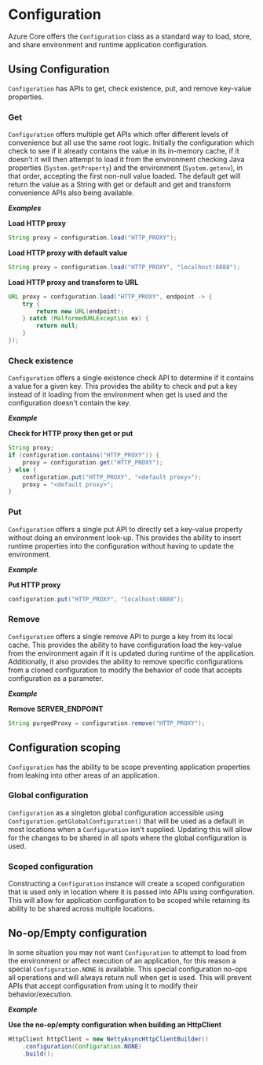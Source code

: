# Configuration

Azure Core offers the `Configuration` class as a standard way to load, store, and share environment and runtime application configuration. 

## Using Configuration

`Configuration` has APIs to get, check existence, put, and remove key-value properties. 

### Get

`Configuration` offers multiple get APIs which offer different levels of convenience but all use the same root logic. Initially the configuration which check to see if it already contains the value in its in-memory cache, if it doesn't it will then attempt to load it from the environment checking Java properties (`System.getProperty`) and the environment (`System.getenv`), in that order, accepting the first non-null value loaded. The default get will return the value as a String with get or default and get and transform convenience APIs also being available.

**_Examples_**

__Load HTTP proxy__

```java
String proxy = configuration.load("HTTP_PROXY");
```

__Load HTTP proxy with default value__

```java
String proxy = configuration.load("HTTP_PROXY", "localhost:8888");
```

__Load HTTP proxy and transform to URL__

```java
URL proxy = configuration.load("HTTP_PROXY", endpoint -> {
    try {
        return new URL(endpoint);
    } catch (MalformedURLException ex) {
        return null;
    }
});
```

### Check existence

`Configuration` offers a single existence check API to determine if it contains a value for a given key. This provides the ability to check and put a key instead of it loading from the environment when get is used and the configuration doesn't contain the key.

**_Example_**

__Check for HTTP proxy then get or put__

```java
String proxy;
if (configuration.contains("HTTP_PROXY")) {
    proxy = configuration.get("HTTP_PROXY");
} else {
    configuration.put("HTTP_PROXY", "<default proxy>");
    proxy = "<default proxy>";
}
```

### Put

`Configuration` offers a single put API to directly set a key-value property without doing an environment look-up. This provides the ability to insert runtime properties into the configuration without having to update the environment.

**_Example_**

__Put HTTP proxy__

```java
configuration.put("HTTP_PROXY", "localhost:8888");
```

### Remove

`Configuration` offers a single remove API to purge a key from its local cache. This provides the ability to have configuration load the key-value from the environment again if it is updated during runtime of the application. Additionally, it also provides the ability to remove specific configurations from a cloned configuration to modify the behavior of code that accepts configuration as a parameter.

**_Example_**

__Remove SERVER_ENDPOINT__

```java
String purgedProxy = configuration.remove("HTTP_PROXY");
```

## Configuration scoping

`Configuration` has the ability to be scope preventing application properties from leaking into other areas of an application.

### Global configuration

`Configuration` as a singleton global configuration accessible using `Configuration.getGlobalConfiguration()` that will be used as a default in most locations when a `Configuration` isn't supplied. Updating this will allow for the changes to be shared in all spots where the global configuration is used.

### Scoped configuration

Constructing a `Configuration` instance will create a scoped configuration that is used only in location where it is passed into APIs using configuration. This will allow for application configuration to be scoped while retaining its ability to be shared across multiple locations.

## No-op/Empty configuration

In some situation you may not want `Configuration` to attempt to load from the environment or affect execution of an application, for this reason a special `Configuration.NONE` is available. This special configuration no-ops all operations and will always return null when get is used. This will prevent APIs that accept configuration from using it to modify their behavior/execution.

**_Example_**

__Use the no-op/empty configuration when building an HttpClient__

```java
HttpClient httpClient = new NettyAsyncHttpClientBuilder()
    .configuration(Configuration.NONE)
    .build();
```
